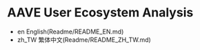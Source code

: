 # AAVE User Ecosystem Analysis
- en English(Readme/README_EN.md)
- zh_TW 繁体中文(Readme/README_ZH_TW.md)